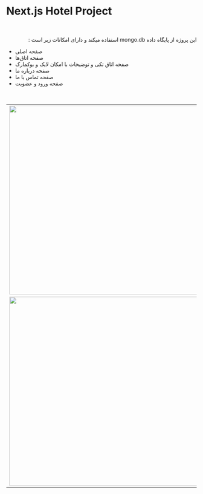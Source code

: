 # Next.js Hotel Project
<br/>
<p dir='rtl'>این پروژه از پایگاه داده mongo.db استفاده میکند و دارای امکانات زیر است : </p>

- صفحه اصلی
- صفحه اتاق‌ها
- صفحه اتاق تکی و توضیحات با امکان لایک و بوکمارک
- صفحه درباره ما
- صفحه تماس با ما
- صفحه ورود و عضویت
<br/>

<table>
  <tr>
    <td valign="top" >
      <img src="https://user-images.githubusercontent.com/64223524/184196500-e56c9219-3597-4468-af24-ec2891eb008d.png" width="500" />
    </td>
    <td valign="top">
      <img src="https://user-images.githubusercontent.com/64223524/184196478-5fcb6007-4e5e-4584-97ff-294589a08d1b.png" width="500">
    </td>
  </tr>
  
  <tr>
    <td valign="top" >
      <img src="https://user-images.githubusercontent.com/64223524/184196776-ad23071e-d6dd-4596-917d-88152762588a.png" width="500" />
    </td>
    <td valign="top">
      <img src="https://user-images.githubusercontent.com/64223524/184196487-21e20aa0-c5d4-4e3a-bc65-5d8298da41a5.png" width="500">
    </td>
  </tr>
</table>

